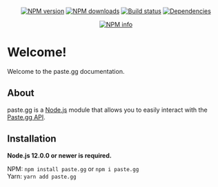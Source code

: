 <div align="center">
  <br />
  <p>
    <a href="https://www.npmjs.com/package/paste.gg"><img src="https://img.shields.io/npm/v/paste.gg.svg?maxAge=3600" alt="NPM version" /></a>
    <a href="https://www.npmjs.com/package/discord.js"><img src="https://img.shields.io/npm/dt/paste.gg.svg?maxAge=3600" alt="NPM downloads" /></a>
    <a href="https://travis-ci.org/discordjs/discord.js"><img src="https://travis-ci.org/SerenModz21/paste.gg.svg" alt="Build status" /></a>
    <a href="https://david-dm.org/discordjs/discord.js"><img src="https://img.shields.io/david/SerenModz21/paste.gg.svg?maxAge=3600" alt="Dependencies" /></a>
  </p>
  <p>
    <a href="https://nodei.co/npm/paste.gg/"><img src="https://nodei.co/npm/paste.gg.png?downloads=true&stars=true" alt="NPM info" /></a>
  </p>
</div>

# Welcome!

Welcome to the paste.gg documentation.

## About

paste.gg is a [Node.js](https://nodejs.org) module that allows you to easily interact with the
[Paste.gg API](https://paste.gg).

## Installation

**Node.js 12.0.0 or newer is required.**

NPM: `npm install paste.gg` or `npm i paste.gg` <br/>
Yarn: `yarn add paste.gg`